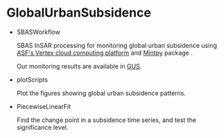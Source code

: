 # GlobalUrbanSubsidence

- SBASWorkflow
  
  SBAS InSAR processing for monitoring global urban subsidence using [ASF's Vertex cloud computing platform](https://search.asf.alaska.edu/) and [Mintpy](https://github.com/insarlab/MintPy) package .
  
  Our monitoring results are available in [GUS](https://ee-pkurelab.projects.earthengine.app/view/gus).
  
- plotScripts
  
  Plot the figures showing global urban subsidence patterns.
  
- PiecewiseLinearFit
  
  Find the change point in a subsidence time series, and test the significance level.
